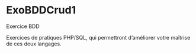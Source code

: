 # ExoBDDCrud1
Exercice BDD

Exercices de pratiques PHP/SQL, qui permettront d’améliorer votre maîtrise de ces deux
langages.
